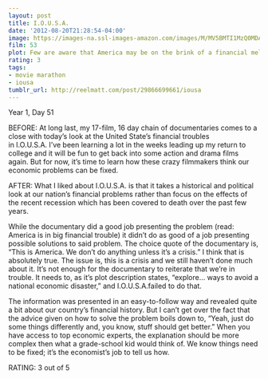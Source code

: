 ```yaml
---
layout: post
title: I.O.U.S.A.
date: '2012-08-20T21:28:54-04:00'
image: https://images-na.ssl-images-amazon.com/images/M/MV5BMTI1MzQ0MDAxMV5BMl5BanBnXkFtZTcwODg3NDA4MQ@@._V1_UY268_CR0,0,182,268_AL_.jpg
film: 53
plot: Few are aware that America may be on the brink of a financial meltdown. I.O.U.S.A. explores the country’s shocking current fiscal condition and ways to avoid a national economic disaster.
rating: 3
tags:
- movie marathon
- iousa
tumblr_url: http://reelmatt.com/post/29866699661/iousa
---
```


Year 1, Day 51

BEFORE: At long last, my 17-film, 16 day chain of documentaries comes to a close with today’s look at the United State’s financial troubles in I.O.U.S.A. I’ve been learning a lot in the weeks leading up my return to college and it will be fun to get back into some action and drama films again. But for now, it’s time to learn how these crazy filmmakers think our economic problems can be fixed.

AFTER: What I liked about I.O.U.S.A. is that it takes a historical and political look at our nation’s financial problems rather than focus on the effects of the recent recession which has been covered to death over the past few years.

While the documentary did a good job presenting the problem (read: America is in big financial trouble) it didn’t do as good of a job presenting possible solutions to said problem. The choice quote of the documentary is, “This is America. We don’t do anything unless it’s a crisis.” I think that is absolutely true. The issue is, this is a crisis and we still haven’t done much about it. It’s not enough for the documentary to reiterate that we’re in trouble. It needs to, as it’s plot description states, “explore… ways to avoid a national economic disaster,” and I.O.U.S.A.failed to do that.

The information was presented in an easy-to-follow way and revealed quite a bit about our country’s financial history. But I can’t get over the fact that the advice given on how to solve the problem boils down to, “Yeah, just do some things differently and, you know, stuff should get better.” When you have access to top economic experts, the explanation should be more complex then what a grade-school kid would think of. We know things need to be fixed; it’s the economist’s job to tell us how.

RATING: 3 out of 5
